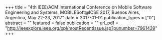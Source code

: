 +++
title = "4th IEEE/ACM International Conference on Mobile Software Engineering and Systems, MOBILESoft@ICSE 2017, Buenos Aires, Argentina, May 22-23, 2017"
date = 2017-01-01
publication_types = ["0"]
abstract = ""
featured = false
publication = ""
url_pdf = "http://ieeexplore.ieee.org/xpl/mostRecentIssue.jsp?punumber=7961439"
+++

